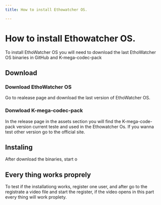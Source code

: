 ```yaml
---
title: How to install Ethowatcher OS.

---
```

# How to install Ethowatcher OS.

To install EthoWatcher OS you will need to download the last EthoWatcher OS binaries in GitHub and K-mega-codec-pack

## Download

### Download EthoWatcher OS
Go to realease page and download the last version of EthoWatcher OS.


### Donwload K-mega-codec-pack

In the release page in the assets section you will find the K-mega-code-pack version current teste and used in the Ethowatcher Os. If you wanna test other version go to the official site. 


## Instaling

After download the binaries, start o




## Every thing works proprely

To test if the installationg works, register one user, and after go to the registrate a video file and start the register, if the video opens in this part every thing will work proplety.

